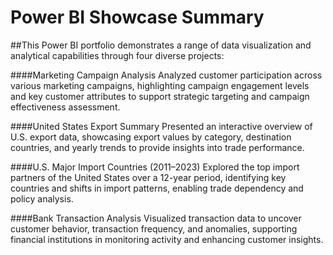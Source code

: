 # Power BI Showcase Summary
##This Power BI portfolio demonstrates a range of data visualization and analytical capabilities through four diverse projects:

####Marketing Campaign Analysis
Analyzed customer participation across various marketing campaigns, highlighting campaign engagement levels and key customer attributes to support strategic targeting and campaign effectiveness assessment.

####United States Export Summary
Presented an interactive overview of U.S. export data, showcasing export values by category, destination countries, and yearly trends to provide insights into trade performance.

####U.S. Major Import Countries (2011–2023)
Explored the top import partners of the United States over a 12-year period, identifying key countries and shifts in import patterns, enabling trade dependency and policy analysis.

####Bank Transaction Analysis
Visualized transaction data to uncover customer behavior, transaction frequency, and anomalies, supporting financial institutions in monitoring activity and enhancing customer insights.
